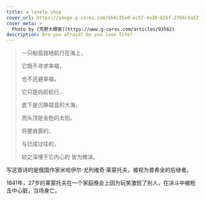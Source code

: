 ```yaml
---
title: a lonely ship
cover_url: https://image.g-cores.com/eb6c35e0-ec57-4e30-82bf-2766cda53f58.jpg
cover_meta: >
  Photo by [荒野大嫖客](https://www.g-cores.com/articles/93562)
description: Are you afraid? Do you love life?
---
```

> 一只船孤独地航行在海上，
>
> 它既不寻求幸福，
>
> 也不逃避幸福，
>
> 它只是向前航行，
>
> 底下是沉静碧蓝的大海，
>
> 而头顶是金色的太阳。
>
> 将要直面的，
>
> 与已成过往的，
>
> 较之深埋于它内心的 皆为微沫。

写这首诗的是俄国作家米哈伊尔·尤列维奇·莱蒙托夫，被视为普希金的后继者。 

1841年，27岁的莱蒙托夫在一个家庭晚会上因为玩笑激怒了别人，在决斗中被枪击中心脏，当场身亡。